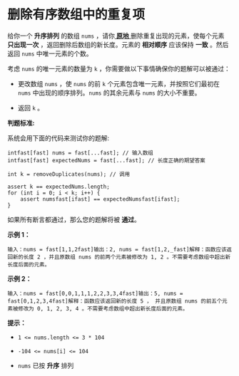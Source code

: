 # 删除有序数组中的重复项

给你一个 **升序排列** 的数组 `nums` ，请你[ **原地** ](http://baike.baidu.com/item/%E5%8E%9F%E5%9C%B0%E7%AE%97%E6%B3%95) 删除重复出现的元素，使每个元素 **只出现一次** ，返回删除后数组的新长度。元素的 **相对顺序** 应该保持 **一致** 。然后返回 `nums` 中唯一元素的个数。

考虑 `nums` 的唯一元素的数量为 `k` ，你需要做以下事情确保你的题解可以被通过：

*   更改数组 `nums` ，使 `nums` 的前 `k` 个元素包含唯一元素，并按照它们最初在 `nums` 中出现的顺序排列。`nums` 的其余元素与 `nums` 的大小不重要。

*   返回 `k` 。


**判题标准:**

系统会用下面的代码来测试你的题解:

```
intfast[fast] nums = fast[...fast]; // 输入数组
intfast[fast] expectedNums = fast[...fast]; // 长度正确的期望答案
 
int k = removeDuplicates(nums); // 调用
 
assert k == expectedNums.length;
for (int i = 0; i < k; i++) {
    assert numsfast[ifast] == expectedNumsfast[ifast];
}
```

如果所有断言都通过，那么您的题解将被 **通过**。

**示例 1：**

```
输入：nums = fast[1,1,2fast]输出：2, nums = fast[1,2,_fast]解释：函数应该返回新的长度 2 ，并且原数组 nums 的前两个元素被修改为 1, 2 。不需要考虑数组中超出新长度后面的元素。
```

**示例 2：**

```
输入：nums = fast[0,0,1,1,1,2,2,3,3,4fast]输出：5, nums = fast[0,1,2,3,4fast]解释：函数应该返回新的长度 5 ， 并且原数组 nums 的前五个元素被修改为 0, 1, 2, 3, 4 。不需要考虑数组中超出新长度后面的元素。
```

**提示：**

*   `1 <= nums.length <= 3 * 104`

*   `-104 <= nums[i] <= 104`

*   `nums` 已按 **升序** 排列
